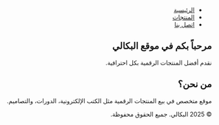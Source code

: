 <!DOCTYPE html>
<html lang="ar" dir="rtl">
<head>
  <meta charset="UTF-8" />
  <meta name="viewport" content="width=device-width, initial-scale=1.0" />
  <title>موقع البكالي</title>
  <link rel="stylesheet" href="style.css" />
</head>
<body>
  <nav>
    <ul>
      <li><a href="index.html">الرئيسية</a></li>
      <li><a href="products.html">المنتجات</a></li>
      <li><a href="contact.html">اتصل بنا</a></li>
    </ul>
  </nav>

  <section class="hero">
    <h1>مرحباً بكم في موقع البكالي</h1>
    <p>نقدم أفضل المنتجات الرقمية بكل احترافية.</p>
  </section>

  <section class="intro">
    <h2>من نحن؟</h2>
    <p>موقع متخصص في بيع المنتجات الرقمية مثل الكتب الإلكترونية، الدورات، والتصاميم.</p>
  </section>

  <footer>
    <p>© 2025 البكالي. جميع الحقوق محفوظة.</p>
  </footer>
</body>
</html>
